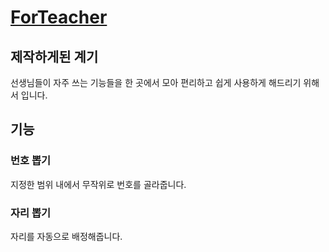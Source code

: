 # <a href = 'https://forteacher.space'>ForTeacher</a>

## 제작하게된 계기 
선생님들이 자주 쓰는 기능들을 한 곳에서 모아
편리하고 쉽게 사용하게 해드리기 위해서 입니다.

## 기능 

### 번호 뽑기
지정한 범위 내에서 무작위로 번호를 골라줍니다.

### 자리 뽑기
자리를 자동으로 배정해줍니다.
